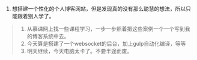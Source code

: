 1. 想搭建一个性化的个人博客网站，但是发现真的没有那么聪慧的想法，所以只能跟着别人学了。
> 1. 从慕课网上找一些课程学习，一步一步照着把这些案例一个一个写到我的博客系统中去。
> 2. 今天算是搭建了一个websocket的后台，加上gulp自动化编译，等等
> 3. 明天继续，今天电脑太卡了。不要半途而废。
